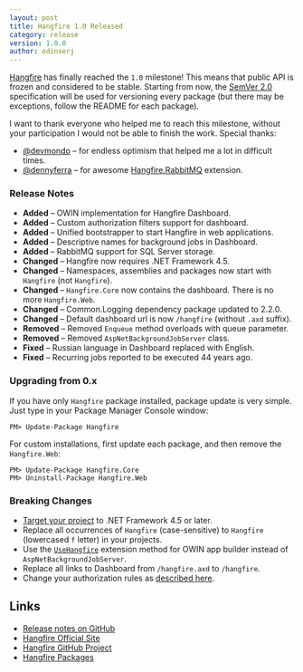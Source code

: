 ```yaml
---
layout: post
title: Hangfire 1.0 Released
category: release
version: 1.0.0
author: odinserj
---
```


[Hangfire](http://hangfire.io) has finally reached the `1.0` milestone! This means that public API is frozen and considered to be stable. Starting from now, the [SemVer 2.0](http://semver.org) specification will be used for versioning every package (but there may be exceptions, follow the README for each package).

I want to thank everyone who helped me to reach this milestone, without your participation I would not be able to finish the work. Special thanks:

* [@devmondo](https://github.com/devmondo) – for endless optimism that helped me a lot in difficult times.
* [@dennyferra](https://github.com/dennyferra) – for awesome [Hangfire.RabbitMQ](https://www.nuget.org/packages/Hangfire.SqlServer.RabbitMQ/) extension.

### Release Notes

* **Added** – OWIN implementation for Hangfire Dashboard.
* **Added** – Custom authorization filters support for dashboard.
* **Added** – Unified bootstrapper to start Hangfire in web applications.
* **Added** – Descriptive names for background jobs in Dashboard.
* **Added** – RabbitMQ support for SQL Server storage.
* **Changed** – Hangfire now requires .NET Framework 4.5.
* **Changed** – Namespaces, assemblies and packages now start with `Hangfire` (not `Hangfire`).
* **Changed** – `Hangfire.Core` now contains the dashboard. There is no more `Hangfire.Web`.
* **Changed** – Common.Logging dependency package updated to 2.2.0.
* **Changed** – Default dashboard url is now `/hangfire` (without `.axd` suffix).
* **Removed** – Removed `Enqueue` method overloads with queue parameter.
* **Removed** – Removed `AspNetBackgroundJobServer` class.
* **Fixed** – Russian language in Dashboard replaced with English.
* **Fixed** – Recurring jobs reported to be executed 44 years ago.

### Upgrading from 0.x

If you have only `Hangfire` package installed, package update is very simple. Just type in your Package Manager Console window:

    PM> Update-Package Hangfire

For custom installations, first update each package, and then remove the `Hangfire.Web`:

    PM> Update-Package Hangfire.Core
    PM> Uninstall-Package Hangfire.Web

### Breaking Changes

* [Target your project](http://msdn.microsoft.com/en-us/library/bb398202.aspx) to .NET Framework 4.5 or later.
* Replace all occurrences of `Hangfire` (case-sensitive) to `Hangfire` (lowercased `f` letter) in your projects.
* Use the [`UseHangfire`](http://docs.hangfire.io/en/latest/users-guide/getting-started/owin-bootstrapper.html) extension method for OWIN app builder instead of `AspNetBackgroundJobServer`.
* Replace all links to Dashboard from `/hangfire.axd` to `/hangfire`.
* Change your authorization rules as [described here](http://docs.hangfire.io/en/latest/users-guide/deployment-to-production/configuring-authorization.html).

## Links

* [Release notes on GitHub](https://github.com/HangfireIO/Hangfire/releases/tag/v1.0)
* [Hangfire Official Site](http://hangfire.io)
* [Hangfire GitHub Project](https://github.com/HangfireIO/Hangfire)
* [Hangfire Packages](https://www.nuget.org/packages?q=hangfire)